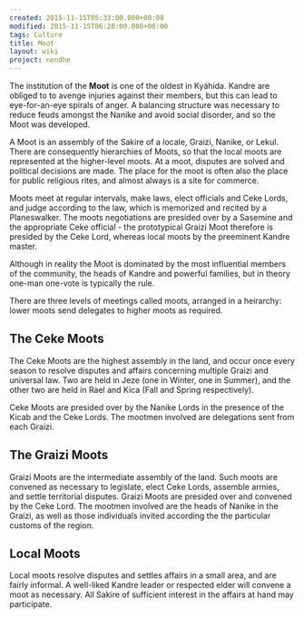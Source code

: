 ```yaml
---
created: 2015-11-15T05:33:00.000+08:00
modified: 2015-11-15T06:28:00.000+08:00
tags: Culture 
title: Moot
layout: wiki
project: nendhe
---
```



The institution of the **Moot** is one of the oldest in Kyáhida. Kandre are obliged to to avenge injuries against their members, but this can lead to eye-for-an-eye spirals of anger. A balancing structure was necessary to reduce feuds amongst the Nanike and avoid social disorder, and so the Moot was developed.

A Moot is an assembly of the Sakire of a locale, Graizi, Nanike, or Lekul. There are consequently hierarchies of Moots, so that the local moots are represented at the higher-level moots. At a moot, disputes are solved and political decisions are made. The place for the moot is often also the place for public religious rites, and almost always is a site for commerce.

Moots meet at regular intervals, make laws, elect officials and Ceke Lords, and judge according to the law, which is memorized and recited by a Planeswalker. The moots negotiations are presided over by a Sasemine and the appropriate Ceke official - the prototypical Graizi Moot therefore is presided by the Ceke Lord, whereas local moots by the preeminent Kandre master.

Although in reality the Moot is dominated by the most influential members of the community, the heads of Kandre and powerful families, but in theory one-man one-vote is typically the rule.

There are three levels of meetings called moots, arranged in a heirarchy: lower moots send delegates to higher moots as required.

## The Ceke Moots
The Ceke Moots are the highest assembly in the land, and occur once every season to resolve disputes and affairs concerning multiple Graizi and universal law. Two are held in Jeze (one in Winter, one in Summer), and the other two are held in Rael and Kica (Fall and Spring respectively).

Ceke Moots are presided over by the Nanike Lords in the presence of the Kicab and the Ceke Lords. The mootmen involved are delegations sent from each Graizi.

## The Graizi Moots
Graizi Moots are the intermediate assembly of the land. Such moots are convened as necessary to legislate, elect Ceke Lords, assemble armies, and settle territorial disputes. Graizi Moots are presided over and convened by the Ceke Lord. The mootmen involved are the heads of Nanike in the Graizi, as well as those individuals invited according the the particular customs of the region.

## Local Moots
Local moots resolve disputes and settles affairs in a small area, and are fairly informal. A well-liked Kandre leader or respected elder will convene a moot as necessary. All Sakire of sufficient interest in the affairs at hand may participate.